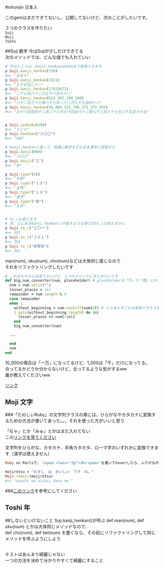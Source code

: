 #nihonjin 日本人

このgemはまだできてないし、公開してないけど、次のことがしたいです。

３つのクラスを作りたい<br/>
`Suji`<br/>
`Moji`<br/>
`Toshi`<br/>

##Suji 数字
今はSujiが少しだけできてる<br/>
次のメソッドでは、どんな値でも入れていい
```ruby
# 今のところは、kanji_henkanは20桁まで変換できます
p Suji.kanji_henkan(150)
#=> "百五十"
p Suji.kanji_henkan(3521)
#=> "三千五百二十一"
p Suji.kanji_henkan(27825672)
#=> "二千七百八十二万五千六百七十二"
p Suji.kanji_henkan(623_367_289_348)
#=> "六千二百三十三億六千七百二十八万九千三百四十八"
p Suji.kanji_henkan(56_004_223_746_273_373_565)
#=> "五千六百京四千二百二十三兆七千四百六十二億七千三百三十七万三千五百六十五"


p Suji.zenkaku(300)
#=> "３００"
p Suji.hankaku("三〇〇")
#=> "300"

# kanji_henkanと違って、普通に数字をそのまま漢字に変換する
p Suji.kanji(800)
#=> "八〇〇"
p Suji.daiji("三")
#=> "参"

p Suji.type?(10)
#=> "半角"
p Suji.type?("１０")
#=> "全角"
p Suji.type?("１０")
#=> "漢字"
p Suji.type?("壱")
#=> "大字"


# to_iも使えます
# 尚、上にあるkanji_henkan()が返すような値ではto_iは使えません
p Suji.to_i("三〇一")
#=> 301
p Suji.to_i("３０１")
#=> 301
p Suji.to_i("参零壱")
#=> 301
```

man(num), oku(num), cho(num)などは大体同じ感じなので<br/>
それをリファクトリングしたいです<br/>
```ruby
# これはもちろん出来てないけど、１つのメソッドにまとめたいです
def big_num_converter(num, placeholder) # placeholderは「万」や「億」とか
  num = num.split("")
  lesser_places = nil
  remainder = num.length % 4
  case remainder
  when 1
    without_beginning = num.unshift(num[0]) # とりあえずこれは実装できそうなのでそこから始まったらいいかな
    1.upto(without_beginning.length) do |n|
      lesser_places += num[-(n)]
    end
    big_num_converter(num)

  ...

  end
  num
end
```

10_000の場合は「一万」になってるけど、1_000は「千」だけになってる。<br/>
合ってるかどうか分からないけど、合ってるような気がするww<br/>
誰か教えてくださいww<br/>

<a href="http://www.geocities.jp/f9305710/kazu.html">リンク</a>

## Moji 文字

###「たのしいRuby」の文字列クラスの章には、ひらがなやカタカナに変換するための方法が書いてあった。。。それを使った方がいいと思う

「ぢゃ」とか「みゅ」とかはまだ入れてない<br/>
この<a href="http://detail.chiebukuro.yahoo.co.jp/qa/question_detail/q1163793136">リンクを見てください</a>

文字列をひらがな、カタカナ、半角カタカタ、ローマ字のいずれかに変換できます（漢字は使えません）<br/>

```ruby
Ruby on Railsで、`<span class="fg">水</span>`を書いてhoverしたら、ふりがなが出るようにしたい

mojiretsu = "おすし　は　おいしい　です　ね。"
Moji.romaji(mojiretsu)
#=> "osushi wa oishii desu ne."
```

###<a href="https://ja.wikipedia.org/wiki/%E5%A4%A7%E5%AD%97_(%E6%95%B0%E5%AD%97)" target="_blank">このリンク</a>を参考にしてください

## Toshi 年

##しないといけないこと
Suji.kanji_henkan()が呼ぶ def man(num), def oku(num) とかは大体同じメソッドなので、<br/>
def cho(num), def kei(num) を書くなら、その前にリファクトリングして同じメソッドを呼ぶようにしよう<br/><br/>

テストはあんまり綺麗じゃない<br/>
一つの方法を決めて分かりやすくて綺麗にすること
